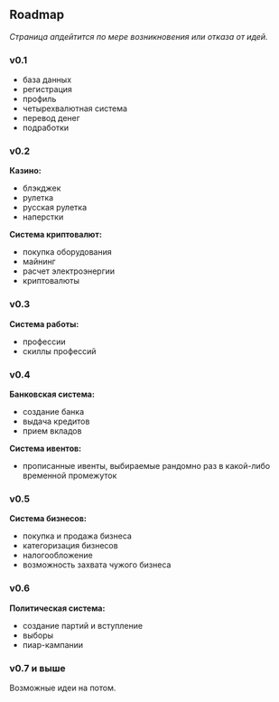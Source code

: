 ## Roadmap

*Страница апдейтится по мере возникновения или отказа от идей.*

### v0.1
- база данных
- регистрация
- профиль
- четырехвалютная система
- перевод денег
- подработки

### v0.2
**Казино:**
- блэкджек
- рулетка
- русская рулетка
- наперстки

**Система криптовалют:**
- покупка оборудования
- майнинг
- расчет электроэнергии
- криптовалюты

### v0.3
**Система работы:**
- профессии
- скиллы профессий

### v0.4
**Банковская система:**
- создание банка
- выдача кредитов
- прием вкладов

**Система ивентов:**
- прописанные ивенты, выбираемые рандомно раз в какой-либо временной промежуток

### v0.5
**Система бизнесов:**
- покупка и продажа бизнеса
- категоризация бизнесов
- налогообложение
- возможность захвата чужого бизнеса

### v0.6
**Политическая система:**
- создание партий и вступление
- выборы
- пиар-кампании

### v0.7 и выше
Возможные идеи на потом.
